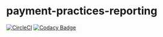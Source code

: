 # payment-practices-reporting
[![CircleCI](https://circleci.com/gh/UKGovernmentBEIS/payment-practices-reporting.svg?style=svg)](https://circleci.com/gh/UKGovernmentBEIS/payment-practices-reporting)
[![Codacy Badge](https://api.codacy.com/project/badge/Grade/6640412ef5a54d149d5a7ed87e583521)](https://www.codacy.com/app/UKGovernmentBEIS/payment-practices-reporting?utm_source=github.com&utm_medium=referral&utm_content=UKGovernmentBEIS/payment-practices-reporting&utm_campaign=badger)
